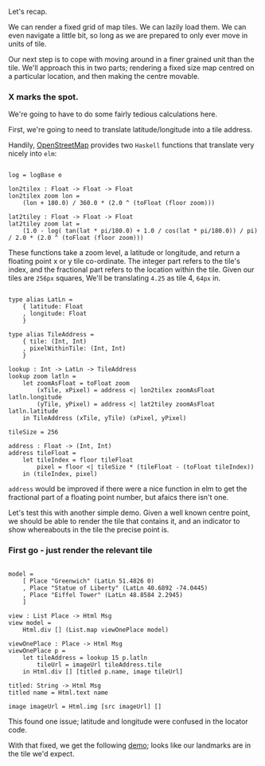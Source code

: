 Let's recap.

We can render a fixed grid of map tiles. We can lazily load them. We
can even navigate a little bit, so long as we are prepared to only
ever move in units of tile.

Our next step is to cope with moving around in a finer grained unit
than the tile. We'll approach this in two parts; rendering a fixed
size map centred on a particular location, and then making the centre
movable.

### X marks the spot.

We're going to have to do some fairly tedious calculations here.

First, we're going to need to translate latitude/longitude into a tile address.

Handily,
[OpenStreetMap](https://wiki.openstreetmap.org/wiki/Slippy_map_tilenames#Haskell)
provides two `Haskell` functions that translate very nicely into `elm`:

~~~~ {.haskell}

log = logBase e

lon2tilex : Float -> Float -> Float
lon2tilex zoom lon = 
    (lon + 180.0) / 360.0 * (2.0 ^ (toFloat (floor zoom))) 

lat2tiley : Float -> Float -> Float
lat2tiley zoom lat = 
    (1.0 - log( tan(lat * pi/180.0) + 1.0 / cos(lat * pi/180.0)) / pi) / 2.0 * (2.0 ^ (toFloat (floor zoom)))
~~~~

These functions take a zoom level, a latitude or longitude, and return
a floating point x or y tile co-ordinate. The integer part refers to
the tile's index, and the fractional part refers to the location
within the tile. Given our tiles are `256px` squares, We'll be
translating `4.25` as tile 4, `64px` in.

~~~~ {.haskell}

type alias LatLn =
    { latitude: Float
    , longitude: Float
    }

type alias TileAddress =
    { tile: (Int, Int)
    , pixelWithinTile: (Int, Int)
    }

lookup : Int -> LatLn -> TileAddress
lookup zoom latln = 
    let zoomAsFloat = toFloat zoom
        (xTile, xPixel) = address <| lon2tilex zoomAsFloat latln.longitude
        (yTile, yPixel) = address <| lat2tiley zoomAsFloat latln.latitude
    in TileAddress (xTile, yTile) (xPixel, yPixel)

tileSize = 256

address : Float -> (Int, Int)
address tileFloat =
    let tileIndex = floor tileFloat
        pixel = floor <| tileSize * (tileFloat - (toFloat tileIndex))
    in (tileIndex, pixel)

~~~~

`address` would be improved if there were a nice function in elm to
get the fractional part of a floating point number, but afaics there
isn't one.

Let's test this with another simple demo. Given a well known centre
point, we should be able to render the tile that contains it, and an
indicator to show whereabouts in the tile the precise point is.

### First go - just render the relevant tile

~~~~ {.haskell}

model = 
    [ Place "Greenwich" (LatLn 51.4826 0)
    , Place "Statue of Liberty" (LatLn 40.6892 -74.0445)
    , Place "Eiffel Tower" (LatLn 48.8584 2.2945)
    ]

view : List Place -> Html Msg
view model =
    Html.div [] (List.map viewOnePlace model)

viewOnePlace : Place -> Html Msg
viewOnePlace p =
    let tileAddress = lookup 15 p.latln
        tileUrl = imageUrl tileAddress.tile
    in Html.div [] [titled p.name, image tileUrl]

titled: String -> Html Msg
titled name = Html.text name

image imageUrl = Html.img [src imageUrl] []

~~~~

This found one issue; latitude and longitude were confused in the
locator code.

With that fixed, we get the following [demo](demo-4.1.html); looks
like our landmarks are in the tile we'd expect.
